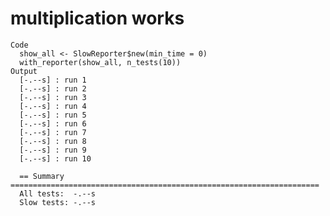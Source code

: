 # multiplication works

    Code
      show_all <- SlowReporter$new(min_time = 0)
      with_reporter(show_all, n_tests(10))
    Output
      [-.--s] : run 1
      [-.--s] : run 2
      [-.--s] : run 3
      [-.--s] : run 4
      [-.--s] : run 5
      [-.--s] : run 6
      [-.--s] : run 7
      [-.--s] : run 8
      [-.--s] : run 9
      [-.--s] : run 10
      
      == Summary =====================================================================
      All tests:  -.--s
      Slow tests: -.--s

